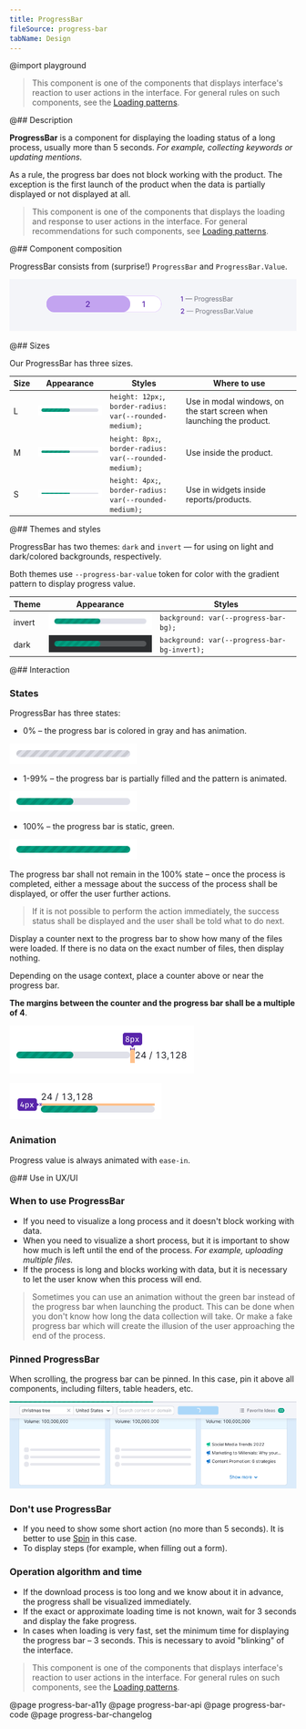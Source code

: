 ```yaml
---
title: ProgressBar
fileSource: progress-bar
tabName: Design
---
```


@import playground

> This component is one of the components that displays interface's reaction to user actions in the interface. For general rules on such components, see the [Loading patterns](/patterns/loading-states/).

@## Description

**ProgressBar** is a component for displaying the loading status of a long process, usually more than 5 seconds. _For example, collecting keywords or updating mentions._

As a rule, the progress bar does not block working with the product. The exception is the first launch of the product when the data is partially displayed or not displayed at all.

> This component is one of the components that displays the loading and response to user actions in the interface. For general recommendations for such components, see [Loading patterns](/patterns/loading-states/).

@## Component composition

ProgressBar consists from (surprise!) `ProgressBar` and `ProgressBar.Value`.

![progress bar scheme](static/progressbar-scheme.png)

@## Sizes

Our ProgressBar has three sizes.

| Size | Appearance                               | Styles                                                   | Where to use                                                          |
| ---- | ---------------------------------------- | -------------------------------------------------------- | --------------------------------------------------------------------- |
| L    | ![L sise progressbar](static/size-l.png) | `height: 12px;`, `border-radius: var(--rounded-medium);` | Use in modal windows, on the start screen when launching the product. |
| M    | ![M size progressbar](static/size-m.png) | `height: 8px;`, `border-radius: var(--rounded-medium);`  | Use inside the product.                                               |
| S    | ![S size progressbar](static/size-s.png) | `height: 4px;`, `border-radius: var(--rounded-medium);`  | Use in widgets inside reports/products.                               |

@## Themes and styles

ProgressBar has two themes: `dark` and `invert` — for using on light and dark/colored backgrounds, respectively.

Both themes use `--progress-bar-value` token for color with the gradient pattern to display progress value.

| Theme  | Appearance                                            | Styles                                       |
| ------ | ----------------------------------------------------- | -------------------------------------------- |
| invert | ![progressbar with invert theme](static/size-l.png)   | `background: var(--progress-bar-bg);`        |
| dark   | ![progressbar with dark theme](static/dark-theme.png) | `background: var(--progress-bar-bg-invert);` |

@## Interaction

### States

ProgressBar has three states:

- 0% – the progress bar is colored in gray and has animation.

![progressbar without progress](static/loading-gray.png)

- 1-99% – the progress bar is partially filled and the pattern is animated.

![progressbar with the "in progress" state](static/size-l.png)

- 100% – the progress bar is static, green.

![progressbar with the loaded state](static/loaded.png)

The progress bar shall not remain in the 100% state – once the process is completed, either a message about the success of the process shall be displayed, or offer the user further actions.

> If it is not possible to perform the action immediately, the success status shall be displayed and the user shall be told what to do next.

Display a counter next to the progress bar to show how many of the files were loaded. If there is no data on the exact number of files, then display nothing.

Depending on the usage context, place a counter above or near the progress bar.

**The margins between the counter and the progress bar shall be a multiple of 4**.

![progressbar with the counter](static/progressbar-counter.png)

![progressbar with the counter](static/progressbar-counter-above.png)

### Animation

Progress value is always animated with `ease-in`.

@## Use in UX/UI

### When to use ProgressBar

- If you need to visualize a long process and it doesn't block working with data.
- When you need to visualize a short process, but it is important to show how much is left until the end of the process. _For example, uploading multiple files._
- If the process is long and blocks working with data, but it is necessary to let the user know when this process will end.

> Sometimes you can use an animation without the green bar instead of the progress bar when launching the product. This can be done when you don't know how long the data collection will take. Or make a fake progress bar which will create the illusion of the user approaching the end of the process.

### Pinned ProgressBar

When scrolling, the progress bar can be pinned. In this case, pin it above all components, including filters, table headers, etc.

![progressbar sticky](static/progressbar-sticky.png)

### Don't use ProgressBar

- If you need to show some short action (no more than 5 seconds). It is better to use [Spin](/components/spin/) in this case.
- To display steps (for example, when filling out a form).

### Operation algorithm and time

- If the download process is too long and we know about it in advance, the progress shall be visualized immediately.
- If the exact or approximate loading time is not known, wait for 3 seconds and display the fake progress.
- In cases when loading is very fast, set the minimum time for displaying the progress bar – 3 seconds. This is necessary to avoid "blinking" of the interface.

> This component is one of the components that displays interface's reaction to user actions in the interface. For general rules on such components, see the [Loading patterns](/patterns/loading-states/).

@page progress-bar-a11y
@page progress-bar-api
@page progress-bar-code
@page progress-bar-changelog
